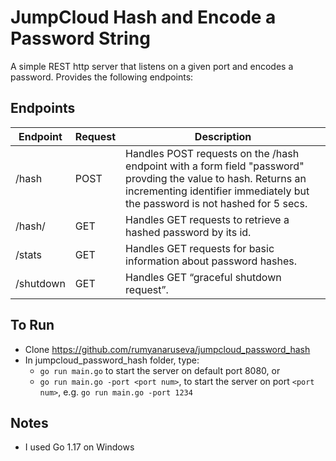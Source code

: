 
# JumpCloud Hash and Encode a Password String

A simple REST http server that listens on a given port and encodes a password. Provides the following endpoints:

## Endpoints

| Endpoint  | Request   | Description                                                                                                                                                                                    |
|-----------|-----------|------------------------------------------------------------------------------------------------------------------------------------------------------------------------------------------------|
| /hash     | POST      | Handles POST requests on the /hash endpoint with a form field "password" provding the value to hash. Returns an incrementing identifier immediately but the password is not hashed for 5 secs. |
| /hash/    | GET       | Handles GET requests to retrieve a hashed password by its id.                                                                                                                                  |
| /stats    | GET       | Handles GET requests for basic information about password hashes.                                                                                                                              |
| /shutdown | GET       | Handles GET “graceful shutdown request”.                                                                                                                                                       |

## To Run

- Clone https://github.com/rumyanaruseva/jumpcloud_password_hash
- In jumpcloud_password_hash folder, type:
    - `go run main.go` to start the server on default port 8080, or
    - `go run main.go -port <port num>`, to start the server on port `<port num>`, e.g. `go run main.go -port 1234`


## Notes

- I used Go 1.17 on Windows
